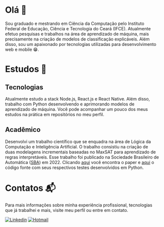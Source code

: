 # Olá  :wave:
Sou graduado e mestrando em Ciência da Computação pelo Instituto Federal de Educação, Ciência e Tecnologia do Ceará (IFCE). Atualmente efetuo pesquisas e trabalhos na área de aprendizado de máquina, mais precisamente na criação de modelos de classificação explicáveis. Além disso, sou um apaixonado por tecnologias utilizadas para desenvolvimento web e mobile 😁.

# Estudos :book:
## Tecnologias
Atualmente estudo a stack Node.js, React.js e React Native. Além disso, trabalho com Python desenvolvendo e aprimorando modelos de aprendizado de máquina. Você pode acompanhar um pouco dos meus estudos na prática em repositórios no meu perfil.

## Acadêmico
Desenvolvi um trabalho científico que se enquadra na área de Lógica da Computação e Inteligência Artificial. O trabalho consistiu na criação de duas modelagens incrementais baseadas no MaxSAT para aprendizado de regras interpretáveis. Esse trabalho foi publicado na Sociedade Brasileiro de Automática ([SBA](https://www.sba.org.br/)) em 2022. Clicando [aqui](https://www.sba.org.br/cba2022/wp-content/uploads/artigos_cba2022/paper_7856.pdf) você encontra o paper e [aqui](https://github.com/cacajr/Abordagens-Para-Aprendizado-de-Regras-de-Classificacao-Interpretavel) o código fonte com seus respectivos testes desenvolvidos em Python.

# Contatos :mailbox_with_mail:
Para mais informações sobre minha experiência profissional, tecnologias que já trabalhei e mais, visite meu perfil ou entre em contato.

[![Linkedin](https://img.shields.io/badge/-Carlos%20Júnior-0077b5?style=flat&logo=Linkedin&logoColor=white&link=https://https://www.linkedin.com/in/carlos-j%C3%BAnior-b6318a193/)](https://www.linkedin.com/in/cacajr/) [![Hotmail](https://img.shields.io/badge/-realcarlos7@hotmail.com-0078d4?style=flat&logo=Microsoft%20Outlook&logoColor=white&link=mailto:realcarlos7@hotmail.com)](mailto:realcarlos7@hotmail.com)
